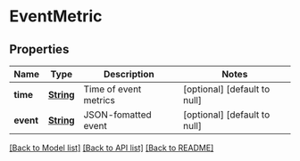# EventMetric
## Properties

Name | Type | Description | Notes
------------ | ------------- | ------------- | -------------
**time** | [**String**](string.md) | Time of event metrics | [optional] [default to null]
**event** | [**String**](string.md) | JSON-fomatted event | [optional] [default to null]

[[Back to Model list]](../README.md#documentation-for-models) [[Back to API list]](../README.md#documentation-for-api-endpoints) [[Back to README]](../README.md)

